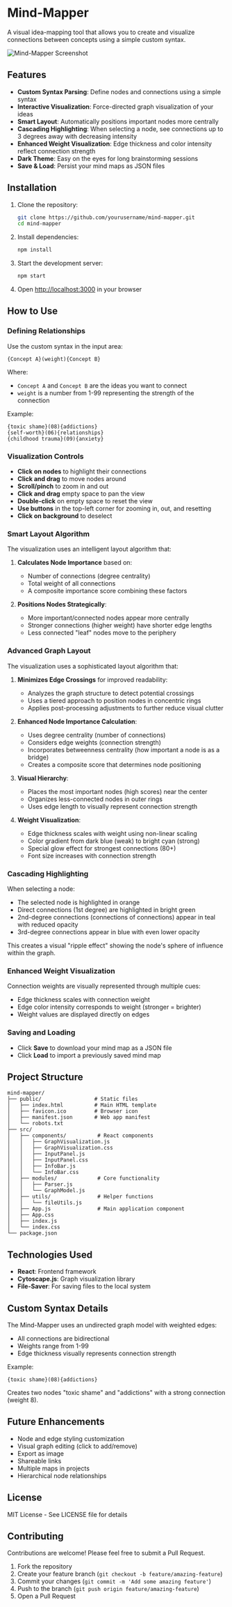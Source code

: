 # Mind-Mapper

A visual idea-mapping tool that allows you to create and visualize connections between concepts using a simple custom syntax.

![Mind-Mapper Screenshot](screenshot.png)

## Features

- **Custom Syntax Parsing**: Define nodes and connections using a simple syntax
- **Interactive Visualization**: Force-directed graph visualization of your ideas
- **Smart Layout**: Automatically positions important nodes more centrally
- **Cascading Highlighting**: When selecting a node, see connections up to 3 degrees away with decreasing intensity
- **Enhanced Weight Visualization**: Edge thickness and color intensity reflect connection strength
- **Dark Theme**: Easy on the eyes for long brainstorming sessions
- **Save & Load**: Persist your mind maps as JSON files

## Installation

1. Clone the repository:
   ```bash
   git clone https://github.com/yourusername/mind-mapper.git
   cd mind-mapper
   ```

2. Install dependencies:
   ```bash
   npm install
   ```

3. Start the development server:
   ```bash
   npm start
   ```

4. Open [http://localhost:3000](http://localhost:3000) in your browser

## How to Use

### Defining Relationships

Use the custom syntax in the input area:

```
{Concept A}(weight){Concept B}
```

Where:
- `Concept A` and `Concept B` are the ideas you want to connect
- `weight` is a number from 1-99 representing the strength of the connection

Example:
```
{toxic shame}(08){addictions}
{self-worth}(06){relationships}
{childhood trauma}(09){anxiety}
```

### Visualization Controls

- **Click on nodes** to highlight their connections
- **Click and drag** to move nodes around
- **Scroll/pinch** to zoom in and out
- **Click and drag** empty space to pan the view
- **Double-click** on empty space to reset the view
- **Use buttons** in the top-left corner for zooming in, out, and resetting
- **Click on background** to deselect

### Smart Layout Algorithm

The visualization uses an intelligent layout algorithm that:

1. **Calculates Node Importance** based on:
   - Number of connections (degree centrality)
   - Total weight of all connections
   - A composite importance score combining these factors

2. **Positions Nodes Strategically**:
   - More important/connected nodes appear more centrally
   - Stronger connections (higher weight) have shorter edge lengths
   - Less connected "leaf" nodes move to the periphery

### Advanced Graph Layout

The visualization uses a sophisticated layout algorithm that:

1. **Minimizes Edge Crossings** for improved readability:
   - Analyzes the graph structure to detect potential crossings
   - Uses a tiered approach to position nodes in concentric rings
   - Applies post-processing adjustments to further reduce visual clutter

2. **Enhanced Node Importance Calculation**:
   - Uses degree centrality (number of connections)
   - Considers edge weights (connection strength)
   - Incorporates betweenness centrality (how important a node is as a bridge)
   - Creates a composite score that determines node positioning

3. **Visual Hierarchy**:
   - Places the most important nodes (high scores) near the center
   - Organizes less-connected nodes in outer rings
   - Uses edge length to visually represent connection strength

4. **Weight Visualization**:
   - Edge thickness scales with weight using non-linear scaling
   - Color gradient from dark blue (weak) to bright cyan (strong)
   - Special glow effect for strongest connections (80+)
   - Font size increases with connection strength

### Cascading Highlighting

When selecting a node:
- The selected node is highlighted in orange
- Direct connections (1st degree) are highlighted in bright green
- 2nd-degree connections (connections of connections) appear in teal with reduced opacity
- 3rd-degree connections appear in blue with even lower opacity

This creates a visual "ripple effect" showing the node's sphere of influence within the graph.

### Enhanced Weight Visualization

Connection weights are visually represented through multiple cues:
- Edge thickness scales with connection weight
- Edge color intensity corresponds to weight (stronger = brighter)
- Weight values are displayed directly on edges 

### Saving and Loading

- Click **Save** to download your mind map as a JSON file
- Click **Load** to import a previously saved mind map

## Project Structure

```
mind-mapper/
├── public/                 # Static files
│   ├── index.html          # Main HTML template
│   ├── favicon.ico         # Browser icon
│   ├── manifest.json       # Web app manifest
│   └── robots.txt
├── src/
│   ├── components/          # React components
│   │   ├── GraphVisualization.js
│   │   ├── GraphVisualization.css
│   │   ├── InputPanel.js
│   │   ├── InputPanel.css
│   │   ├── InfoBar.js
│   │   └── InfoBar.css
│   ├── modules/             # Core functionality
│   │   ├── Parser.js
│   │   └── GraphModel.js
│   ├── utils/               # Helper functions
│   │   └── fileUtils.js
│   ├── App.js               # Main application component
│   ├── App.css
│   ├── index.js
│   └── index.css
└── package.json
```

## Technologies Used

- **React**: Frontend framework
- **Cytoscape.js**: Graph visualization library
- **File-Saver**: For saving files to the local system

## Custom Syntax Details

The Mind-Mapper uses an undirected graph model with weighted edges:

- All connections are bidirectional
- Weights range from 1-99
- Edge thickness visually represents connection strength

Example:
```
{toxic shame}(08){addictions}
```
Creates two nodes "toxic shame" and "addictions" with a strong connection (weight 8).

## Future Enhancements

- Node and edge styling customization
- Visual graph editing (click to add/remove)
- Export as image
- Shareable links
- Multiple maps in projects
- Hierarchical node relationships

## License

MIT License - See LICENSE file for details

## Contributing

Contributions are welcome! Please feel free to submit a Pull Request.

1. Fork the repository
2. Create your feature branch (`git checkout -b feature/amazing-feature`)
3. Commit your changes (`git commit -m 'Add some amazing feature'`)
4. Push to the branch (`git push origin feature/amazing-feature`)
5. Open a Pull Request
